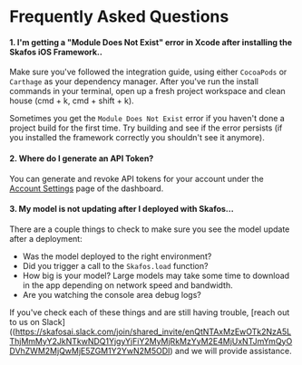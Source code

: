 # Frequently Asked Questions

#### **1. I'm getting a "Module Does Not Exist" error in Xcode after installing the Skafos iOS Framework..**
Make sure you've followed the integration guide, using either `CocoaPods` or
`Carthage` as your dependency manager. After you've run the install commands in
your terminal, open up a fresh project workspace and clean house (cmd + k, cmd + shift + k).

Sometimes you get the `Module Does Not Exist` error if you haven't done a
project build for the first time. Try building and see if the error persists (if you
installed the framework correctly you shouldn't see it anymore).

#### **2. Where do I generate an API Token?**
You can generate and revoke API tokens for your account under the
[Account Settings](https://dashboard.skafos.ai/settings/account) page of the dashboard.

#### **3. My model is not updating after I deployed with Skafos...**
There are a couple things to check to make sure you see the model update after a
deployment:
- Was the model deployed to the right environment?
- Did you trigger a call to the `Skafos.load` function?
- How big is your model? Large models may take some time to download in the app
depending on network speed and bandwidth.
- Are you watching the console area debug logs?

If you've check each of these things and are still having trouble, [reach out to
us on Slack]((https://skafosai.slack.com/join/shared_invite/enQtNTAxMzEwOTk2NzA5LThjMmMyY2JkNTkwNDQ1YjgyYjFiY2MyMjRkMzYyM2E4MjUxNTJmYmQyODVhZWM2MjQwMjE5ZGM1Y2YwN2M5ODI)
and we will provide assistance.
